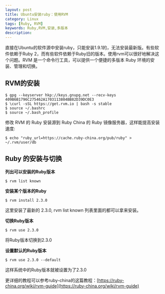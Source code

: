 ```yaml
---
layout: post
title: Ubuntu安装ruby：使用RVM
category: Linux
tags: [Ruby, RVM]
keywords: Ruby,RVM,安装,多版本
description: 
--- 
```


直接在Ubuntu的软件源中安装ruby，只能安装1.9.1的，无法安装最新版。有些软件依赖于Ruby 2，而有些软件依赖于Ruby旧的版本。使用rvm可以很好地解决这个问题。RVM 是一个命令行工具，可以提供一个便捷的多版本 Ruby 环境的安装、管理和切换。

## RVM的安装

	$ gpg --keyserver hkp://keys.gnupg.net --recv-keys 409B6B1796C275462A1703113804BB82D39DC0E3
	$ \curl -sSL https://get.rvm.io | bash -s stable
	$ source ~/.bashrc
	$ source ~/.bash_profile

修改 RVM 的 Ruby 安装源到 Ruby China 的 Ruby 镜像服务器，这样能提高安装速度:

	$ echo "ruby_url=https://cache.ruby-china.org/pub/ruby" > ~/.rvm/user/db

## Ruby 的安装与切换

**列出可以安装的Ruby版本**

	$ rvm list known

**安装某个版本的Ruby**

	$ rvm install 2.3.0

这里安装了最新的 2.3.0, rvm list known 列表里面的都可以拿来安装。

**切换Ruby版本**

	$ rvm use 2.3.0

将Ruby版本切换到2.3.0

**设置默认的Ruby版本**

	$ rvm use 2.3.0 --default

这样系统中的Ruby版本就被设置为了2.3.0

更详细的教程可以参考ruby-china的这篇教程：[https://ruby-china.org/wiki/rvm-guide](https://ruby-china.org/wiki/rvm-guide)

